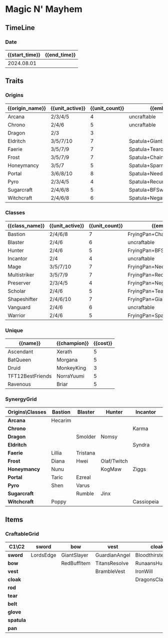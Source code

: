 # Magic N' Mayhem

## TimeLine
### Date
| {{start_time}} | {{end_time}} |
| -              | -            |
| 2024.08.01     |              |

## Traits
### Origins
| {{origin_name}} | {{unit_active}} | {{unit_count}} | {{emblem}}                 | {{desc}} |
| -               | -               | -              | -                          | -        |
| Arcana          | 2/3/4/5         | 4              | uncraftable                |          |
| Chrono          | 2/4/6           | 5              | uncraftable                |          |
| Dragon          | 2/3             | 3              |                            |          |
| Eldritch        | 3/5/7/10        | 7              | Spatula+GiantsBelt         |          |
| Faerie          | 3/5/7/9         | 7              | Spatula+Tearofthegoddess   |          |
| Frost           | 3/5/7/9         | 7              | Spatula+ChainVest          |          |
| Honeymancy      | 3/5/7           | 5              | Spatula+SparringGloves     |          |
| Portal          | 3/6/8/10        | 8              | Spatula+NeedlesslyLargeRod |          |
| Pyro            | 2/3/4/5         | 4              | Spatula+RecurveBow         |          |
| Sugarcraft      | 2/4/6/8         | 5              | Spatula+BFSword            |          |
| Witchcraft      | 2/4/6/8         | 6              | Spatula+NegatronCloak      |          |

### Classes
| {{class_name}} | {{unit_active}} | {{unit_count}} | {{emblem}}                   | {{desc}} |
| -              | -               | -              | -                            | -        |
| Bastion        | 2/4/6/8         | 7              | FryingPan+ChainVest          |          |
| Blaster        | 2/4/6           | 6              | uncraftable                  |          |
| Hunter         | 2/4/6           | 5              | FryingPan+BFSword            |          |
| Incantor       | 2/4             | 4              | uncraftable                  |          |
| Mage           | 3/5/7/10        | 7              | FryingPan+NeedlesslyLargeRod |          |
| Multistriker   | 3/5/7/9         | 7              | FryingPan+RecurveBow         |          |
| Preserver      | 2/3/4/5         | 4              | FryingPan+NegatronCloak      |          |
| Scholar        | 2/4/6           | 5              | FryingPan+Tearofthegoddess   |          |
| Shapeshifter   | 2/4/6/10        | 7              | FryingPan+GiantsBelt         |          |
| Vanguard       | 2/4/6           | 6              | uncraftable                  |          |
| Warrior        | 2/4/6           | 5              | FryingPan+SparringGloves     |          |

### Unique
| {{name}}         | {{champion}} | {{cost}} |
| -                | -            | -        |
| Ascendant        | Xerath       | 5        |
| BatQueen         | Morgana      | 5        |
| Druid            | MonkeyKing   | 3        |
| TFT12BestFriends | NorraYuumi   | 5        |
| Ravenous         | Briar        | 5        |

### SynergyGrid
| **Origins\Classes** | **Bastion** | **Blaster** | **Hunter**  | **Incantor** | **Mage**         | **Multistriker** | **Preserver** | **Scholar** | **Shapeshifter** | **Vanguard** | **Warrior** |
| -                   | -           | -           | -           | -            | -                | -                | -             | -           | -                | -            | -           |
| **Arcana**          | Hecarim     |             |             |              |                  | Hecarim          |               | Ahri        |                  | TahmKench    |             |
| **Chrono**          |             |             |             | Karma        | Vex              | Camille/Jax      | Zilean        |             |                  |              |             |
| **Dragon**          |             | Smolder     | Nomsy       |              |                  |                  |               |             | Shyvana          |              |             |
| **Eldritch**        |             |             |             | Syndra       | Nami             | Ashe             |               |             | Briar/Elise      | Mordekaiser  | Nilah       |
| **Faerie**          | Lillia      | Tristana    |             |              | Seraphine        | Kalista          | Rakan         | Milio       |                  |              | Katarina    |
| **Frost**           | Diana       | Hwei        | Olaf/Twitch |              |                  |                  | Zilean        |             | Swain            | Warwick      |             |
| **Honeymancy**      | Nunu        |             | KogMaw      | Ziggs        | Veigar           |                  |               |             |                  | Blitzcrank   |             |
| **Portal**          | Taric       | Ezreal      |             |              | Galio/NorraYuumi | Kassadin         |               | Ryze/Zoe    | Jayce            | Galio        |             |
| **Pyro**            | Shen        | Varus       |             |              |                  | Akali            |               |             | Nasus            |              | Akali       |
| **Sugarcraft**      |             | Rumble      | Jinx        |              | Soraka           |                  | Bard          | Bard        |                  | Rumble       | Gwen        |
| **Witchcraft**      | Poppy       |             |             | Cassiopeia   |                  |                  | Morgana       | Zoe         | Neeko            |              | Fiora       |

## Items
### CraftableGrid
| **C1\C2**   | **sword** | **bow**     | **vest**      | **cloak**        | **rod**           | **tear**      | **belt**       | **glove**      | **spatula**      | **pan**            |
| -           | -         | -           | -             | -                | -                 | -             | -              | -              | -                | -                  |
| **sword**   | LordsEdge | GiantSlayer | GuardianAngel | Bloodthirster    | HextechGunblade   | SpearofShojin | SteraksGage    | InfinityEdge   | SugarcraftEmblem | HunterEmblem       |
| **bow**     |           | RedBuffItem | TitansResolve | RunaansHurricane | GuinsoosRageblade | StatikkShiv   | NashorsTooth   | LastWhisper    | PyroEmblem       | MultistrikerEmblem |
| **vest**    |           |             | BrambleVest   | IronWill         | Crownguard        | Fimbulwinter  | SunfireCape    | SteadfastHeart | FrostEmblem      | BastionEmblem      |
| **cloak**   |           |             |               | DragonsClaw      | IonicSpark        | AdaptiveHelm  | Evenshroud     | Quicksilver    | WitchcraftEmblem | PreserverEmblem    |
| **rod**     |           |             |               |                  | RabadonsDeathcap  | LudensEcho    | Morellonomicon | ArcaneGauntlet | PortalEmblem     | MageEmblem         |
| **tear**    |           |             |               |                  |                   | BlueSentinel  | Redemption     | HandofJustice  | FaerieEmblem     | ScholarEmblem      |
| **belt**    |           |             |               |                  |                   |               | WarmogsArmor   | Guardbreaker   | EldritchEmblem   | ShapeshifterEmblem |
| **glove**   |           |             |               |                  |                   |               |                | ThiefsGloves   | HoneymancyEmblem | WarriorEmblem      |
| **spatula** |           |             |               |                  |                   |               |                |                | ForceofNature    | TacticiansCape     |
| **pan**     |           |             |               |                  |                   |               |                |                |                  | TacticiansShield   |